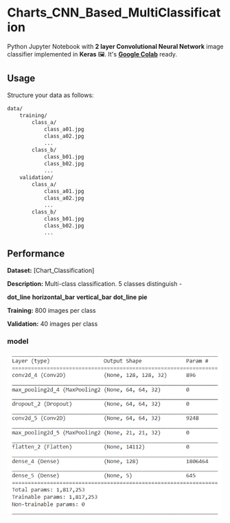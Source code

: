# Charts_CNN_Based_MultiClassification

Python Jupyter Notebook with **2 layer Convolutional Neural Network** image classifier implemented in **Keras** 🖼️. It's **[Google Colab](https://colab.research.google.com/)** ready.

## Usage

Structure your data as follows:

	data/
		training/
			class_a/
				class_a01.jpg
				class_a02.jpg
				...
			class_b/
				class_b01.jpg
				class_b02.jpg
				...
		validation/
			class_a/
				class_a01.jpg
				class_a02.jpg
				...
			class_b/
				class_b01.jpg
				class_b02.jpg
				...

## Performance

**Dataset:** [Chart_Classification]

**Description:** Multi-class classification. 5 classes distinguish - 
    
**dot_line**  **horizontal_bar** **vertical_bar** **dot_line** **pie**

**Training:**  800 images per class

**Validation:** 40 images per class

### model

<img src="model and plots/model.png" width="500">




